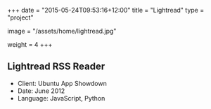 +++
date = "2015-05-24T09:53:16+12:00"
title = "Lightread"
type = "project"

image = "/assets/home/lightread.jpg"

weight = 4
+++

## Lightread RSS Reader

- Client: Ubuntu App Showdown
- Date: June 2012
- Language: JavaScript, Python
